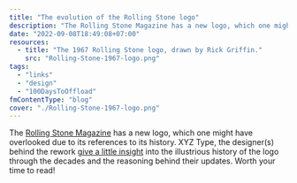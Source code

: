 ```yaml
---
title: "The evolution of the Rolling Stone logo"
description: "The Rolling Stone Magazine has a new logo, which one might have overlooked due to its references to its history. XYZ Type, the designer(s) behind the rework give a little insight into the illustrious history of the logo through the decades and the reasoning behind their updates."
date: "2022-09-08T18:49:08+07:00"
resources:
  - title: "The 1967 Rolling Stone logo, drawn by Rick Griffin."
    src: "Rolling-Stone-1967-logo.png"
tags:
  - "links"
  - "design"
  - "100DaysToOffload"
fmContentType: "blog"
cover: "./Rolling-Stone-1967-logo.png"
---
```


The [Rolling Stone Magazine](https://www.rollingstone.com/) has a new logo, which one might have overlooked due to its references to its history. XYZ Type, the designer(s) behind the rework [give a little insight](https://xyztype.com/custom/project/rolling_stone) into the illustrious history of the logo through the decades and the reasoning behind their updates. Worth your time to read!
